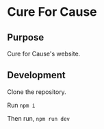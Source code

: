 # Cure For Cause

## Purpose
Cure for Cause's website.

## Development
Clone the repository.

Run `npm i`

Then run, `npm run dev`

